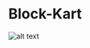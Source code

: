 # Block-Kart
![alt text](https://drive.google.com/file/d/10r1GkOwrXKK550UcK7PQZ7k75QPzWaQJ/view?usp=sharing)